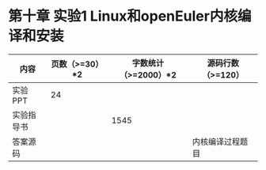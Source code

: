 # 第十章 实验1 Linux和openEuler内核编译和安装

| 内容       | 页数（>=30）*2 | 字数统计（>=2000）*2 | 源码行数（>=120） |
| ---------- | -------------- | -------------------- | ----------------- |
| 实验PPT    | 24             |                      |                   |
| 实验指导书 |                | 1545                 |                   |
| 答案源码   |                |                      | 内核编译过程题目  |


